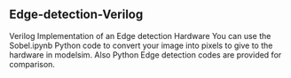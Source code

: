 ## Edge-detection-Verilog
Verilog Implementation of an Edge detection Hardware 
You can use the Sobel.ipynb Python code to convert your image into 
pixels to give to the hardware in modelsim. Also Python Edge detection 
codes are provided for comparison.
